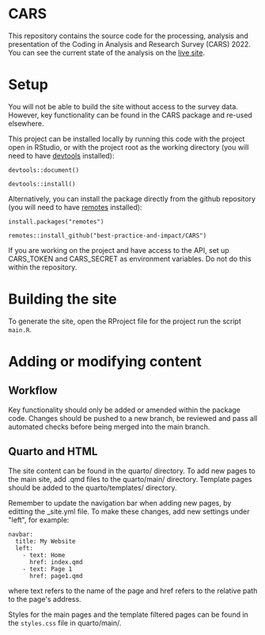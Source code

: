 # CARS

This repository contains the source code for the processing, analysis and presentation of the Coding in Analysis and Research Survey (CARS) 2022. You can see the current state of the analysis on the [live site](https://best-practice-and-impact.github.io/CARS/).


# Setup

You will not be able to build the site without access to the survey data. However, key functionality can be found in the CARS package and re-used elsewhere.

This project can be installed locally by running this code with the project open in RStudio, or with the project root as the working directory (you will need to have [devtools](https://devtools.r-lib.org/) installed):

```
devtools::document()

devtools::install()
```

Alternatively, you can install the package directly from the github repository (you will need to have [remotes](https://cran.r-project.org/web/packages/remotes/index.html) installed):

```
install.packages("remotes")

remotes::install_github("best-practice-and-impact/CARS")
```

If you are working on the project and have access to the API, set up CARS_TOKEN and CARS_SECRET as environment variables. Do not do this within the repository. 

# Building the site

To generate the site, open the RProject file for the project run the script `main.R`. 

# Adding or modifying content

## Workflow

Key functionality should only be added or amended within the package code. Changes should be pushed to a new branch, be reviewed and pass all automated checks before being merged into the main branch.

## Quarto and HTML

The site content can be found in the quarto/ directory. To add new pages to the main site, add .qmd files to the quarto/main/ directory. Template pages should be added to the quarto/templates/ directory.

Remember to update the navigation bar when adding new pages, by editting the _site.yml file. To make these changes, add new settings under "left", for example: 

```
navbar:
  title: My Website
  left:
    - text: Home
      href: index.qmd
    - text: Page 1
      href: page1.qmd
```
where text refers to the name of the page and href refers to the relative path to the page's address. 

Styles for the main pages and the template filtered pages can be found in the `styles.css` file in quarto/main/.


